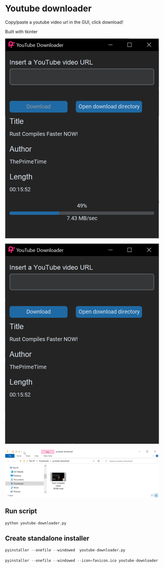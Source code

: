 # Youtube downloader

Copy/paste a youtube video url in the GUI, click download!

Built with tkinter

![Youtube Downloader](./images/youtube-downloader-1.png)

![Youtube Downloader](./images/youtube-downloader-2.png)

![Youtube Downloader](./images/explorer.png)

## Run script

```python
python youtube-downloader.py
```

## Create standalone installer

```python
pyinstaller --onefile --windowed  youtube-downloader.py

pyinstaller --onefile --windowed --icon=favicon.ico youtube-downloader.py
```
